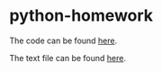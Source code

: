 # python-homework

The code can be found [here](https://github.com/AmiraAli23/python-homework/blob/d86d43e90545b6d5e0820fb98fcb5ca104a4201e/PyBank/Code/main.ipynb).

The text file can be found [here](https://github.com/AmiraAli23/python-homework/blob/d86d43e90545b6d5e0820fb98fcb5ca104a4201e/PyBank/Code/final_summary.txt).
